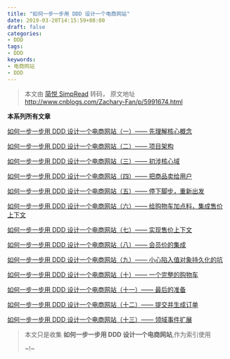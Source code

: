 ```yaml
---
title: "如何一步一步用 DDD 设计一个电商网站"
date: 2019-03-20T14:15:59+08:00
draft: false
categories:
- DDD
tags:
- DDD
keywords:
- 电商网站
- DDD
---
```


> 本文由 [简悦 SimpRead](http://ksria.com/simpread/) 转码， 原文地址 http://www.cnblogs.com/Zachary-Fan/p/5991674.html

**本系列所有文章**

[如何一步一步用 DDD 设计一个电商网站（一）—— 先理解核心概念](http://www.cnblogs.com/Zachary-Fan/p/5991674.html)

[如何一步一步用 DDD 设计一个电商网站（二）—— 项目架构](http://www.cnblogs.com/Zachary-Fan/p/6012454.html)

[如何一步一步用 DDD 设计一个电商网站（三）—— 初涉核心域](http://www.cnblogs.com/Zachary-Fan/p/6036729.html)

[如何一步一步用 DDD 设计一个电商网站（四）—— 把商品卖给用户](http://www.cnblogs.com/Zachary-Fan/p/6041374.html)

[如何一步一步用 DDD 设计一个电商网站（五）—— 停下脚步，重新出发](http://www.cnblogs.com/Zachary-Fan/p/DDD.html)

[如何一步一步用 DDD 设计一个电商网站（六）—— 给购物车加点料，集成售价上下文](http://www.cnblogs.com/Zachary-Fan/p/DDD_6.html)

[如何一步一步用 DDD 设计一个电商网站（七）—— 实现售价上下文](http://www.cnblogs.com/Zachary-Fan/p/DDD_7.html)

[如何一步一步用 DDD 设计一个电商网站（八）—— 会员价的集成](http://www.cnblogs.com/Zachary-Fan/p/DDD_8.html)

[如何一步一步用 DDD 设计一个电商网站（九）—— 小心陷入值对象持久化的坑](http://www.cnblogs.com/Zachary-Fan/p/DDD_9.html)

[如何一步一步用 DDD 设计一个电商网站（十）—— 一个完整的购物车](http://www.cnblogs.com/Zachary-Fan/p/DDD_10.html)

[如何一步一步用 DDD 设计一个电商网站（十一）—— 最后的准备](http://www.cnblogs.com/Zachary-Fan/p/DDD_11.html)

[如何一步一步用 DDD 设计一个电商网站（十二）—— 提交并生成订单](http://www.cnblogs.com/Zachary-Fan/p/DDD_12.html)

[如何一步一步用 DDD 设计一个电商网站（十三）—— 领域事件扩展](http://www.cnblogs.com/Zachary-Fan/p/DDD_13.html)



> 本文只是收集 **如何一步一步用 DDD 设计一个电商网站**,作为索引使用
>
> ~!~